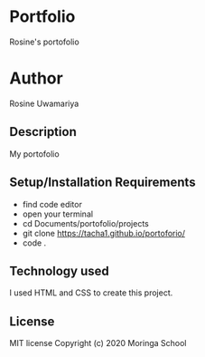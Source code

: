 # Portfolio
Rosine's portofolio

# Author
Rosine Uwamariya

## Description
My portofolio

## Setup/Installation Requirements
* find code editor
* open your terminal
* cd Documents/portofolio/projects
* git clone https://tacha1.github.io/portoforio/
* code .

## Technology used
I used HTML and CSS to create this project.

## License
MIT license
Copyright (c) 2020 Moringa School